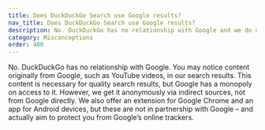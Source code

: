 ```yaml
---
title: Does DuckDuckGo Search use Google results?
nav_title: Does DuckDuckGo Search use Google results?
description: No. DuckDuckGo has no relationship with Google and we do not rely on Google’s results for any of our search results.
category: Misconceptions
order: 400
---
```


No. DuckDuckGo has no relationship with Google. You may notice content originally from Google, such as YouTube videos, in our search results. This content is necessary for quality search results, but Google has a monopoly on access to it. However, we get it anonymously via indirect sources, not from Google directly. We also offer an extension for Google Chrome and an app for Android devices, but these are not in partnership with Google – and actually aim to protect you from Google’s online trackers.
